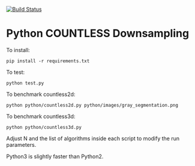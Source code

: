 [![Build Status](https://travis-ci.org/william-silversmith/countless.svg?branch=master)](https://travis-ci.org/william-silversmith/countless)

Python COUNTLESS Downsampling
=============================

To install:

`pip install -r requirements.txt`

To test:

`python test.py`

To benchmark countless2d:

`python python/countless2d.py python/images/gray_segmentation.png`

To benchmark countless3d:

`python python/countless3d.py`

Adjust N and the list of algorithms inside each script to modify the run parameters.


Python3 is slightly faster than Python2.
